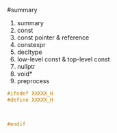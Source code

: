 #summary
1. summary
2. const
3. const pointer & reference
4. constexpr
5. decltype
6. low-level const & top-level const
7. nullptr
8. void*
9. preprocess
```cpp
#ifndef XXXXX_H
#define XXXXX_H



#endif
```
